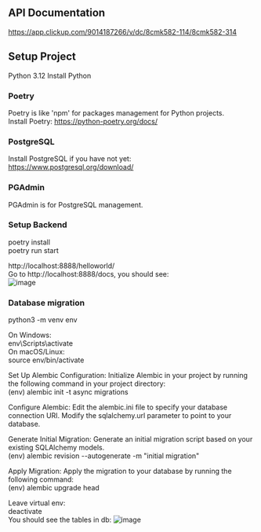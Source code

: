 ## API Documentation    
https://app.clickup.com/9014187266/v/dc/8cmk582-114/8cmk582-314  



## Setup Project
Python 3.12
Install Python  

### Poetry  
Poetry is like 'npm' for packages management for Python projects.  
Install Poetry: https://python-poetry.org/docs/  

### PostgreSQL
Install PostgreSQL if you have not yet: https://www.postgresql.org/download/  

### PGAdmin  
PGAdmin is for PostgreSQL management.  

### Setup Backend
poetry install  
poetry run start  

http://localhost:8888/helloworld/  
Go to http://localhost:8888/docs, you should see:  
![image](https://github.com/ScottsGit/T7CnC-Backend/assets/17536863/221d30d1-0c4f-4ea8-98e1-8168be13444b)  

### Database migration  
python3 -m venv env  

On Windows:  
env\Scripts\activate  
On macOS/Linux:  
source env/bin/activate  

Set Up Alembic Configuration: Initialize Alembic in your project by running the following command in your project directory:  
(env) alembic init -t async migrations  

Configure Alembic: Edit the alembic.ini file to specify your database connection URI. Modify the sqlalchemy.url parameter to point to your database.  

Generate Initial Migration: Generate an initial migration script based on your existing SQLAlchemy models.  
(env) alembic revision --autogenerate -m "initial migration"   

Apply Migration: Apply the migration to your database by running the following command:  
(env) alembic upgrade head  

Leave virtual env:  
deactivate  
You should see the tables in db:
![image](https://github.com/ScottsGit/T7CnC-Backend/assets/17536863/e4b79a89-7b47-4809-9a70-16b4b92aeed2)

